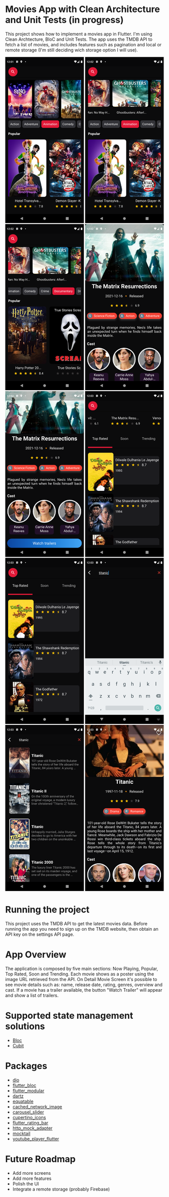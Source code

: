 # Movies App with Clean Architecture and Unit Tests (in progress)

This project shows how to implement a movies app in Flutter.
I'm using Clean Archtecture, BloC and Unit Tests.
The app uses the TMDB API to fetch a list of movies, and includes features such as pagination and local or remote storage
(I'm still deciding wich storage option I will use).

<p float="left">
  <img src="web/icons/movie_1.png" width="250" />
  <img src="web/icons/movie_2.png" width="250" />
  <img src="web/icons/movie_3.png" width="250" />
  <img src="web/icons/movie_4.png" width="250" />
  <img src="web/icons/movie_5.png" width="250" />
  <img src="web/icons/movie_6.png" width="250" />
  <img src="web/icons/movie_7.png" width="250" />
  <img src="web/icons/movie_8.png" width="250" />
  <img src="web/icons/movie_9.png" width="250" />
  <img src="web/icons/movie_10.png" width="250" />

  
# Running the project
  
This project uses the TMDB API to get the latest movies data.
Before running the app you need to sign up on the TMDB website, then obtain an API key on the settings API page.

# App Overview
  
The application is composed by five main sections: Now Playing, Popular, Top Rated, Soon and Trending.
Each movie shows as a poster using the image URL retrieved from the API. 
On Detail Movie Screen it's possible to see movie details such as: name, release date, rating, genres,
overview and cast. If a movie has a trailer available, the button "Watch Trailer" will appear and show 
a list of trailers.

# Supported state management solutions
  
- [Bloc](https://pub.dev/packages/bloc)
- [Cubit](https://pub.dev/packages/flutter_bloc)
  
# Packages 

- [dio](https://pub.dev/packages/dio)
- [flutter_bloc](https://pub.dev/packages/flutter_bloc)
- [flutter_modular](https://pub.dev/packages/flutter_modular)
- [dartz](https://pub.dev/packages/dartz)
- [equatable](https://pub.dev/packages/equatable)
- [cached_network_image](https://pub.dev/packages/cached_network_image)
- [carousel_slider](https://pub.dev/packages/carousel_slider)
- [cupertino_icons](https://pub.dev/packages/cupertino_icons)
- [flutter_rating_bar](https://pub.dev/packages/flutter_rating_bar)
- [http_mock_adapter](https://pub.dev/packages/http_mock_adapter)
- [mocktail](https://pub.dev/packages/mocktail)
- [youtube_player_flutter](https://pub.dev/packages/youtube_player_flutter)

# Future Roadmap

- Add more screens
- Add more features
- Polish the UI
- Integrate a remote storage (probably Firebase)

